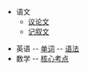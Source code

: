 <!-- docs/_sidebar.md -->
* 语文
    * [议论文](/docs_01/chinese_001.md)
    * [记叙文](/docs_01/chinese_002.md "语文 - 记叙文")
- 英语
-- [单词](/docs_02/english_001.md)
-- [语法](guide.md "语文 - 记叙文")
- 数学
-- [核心考点](/)